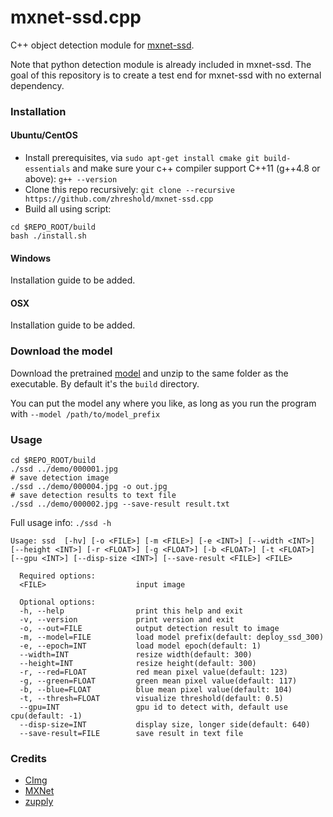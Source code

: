 # mxnet-ssd.cpp
C++ object detection module for [mxnet-ssd](https://github.com/zhreshold/mxnet-ssd).

Note that python detection module is already included in mxnet-ssd.
The goal of this repository is to create a test end for mxnet-ssd with no external
dependency.

### Installation

#### Ubuntu/CentOS
* Install prerequisites, via `sudo apt-get install cmake git build-essentials`
and make sure your c++ compiler support C++11 (g++4.8 or above): `g++ --version`
* Clone this repo recursively:
`git clone --recursive https://github.com/zhreshold/mxnet-ssd.cpp`
* Build all using script:
```
cd $REPO_ROOT/build
bash ./install.sh
```

#### Windows
Installation guide to be added.

#### OSX
Installation guide to be added.

### Download the model
Download the pretrained [model](https://dl.dropboxusercontent.com/u/39265872/deploy_ssd_300_voc0712.zip) and unzip to the same folder as the executable.
By default it's the `build` directory.

You can put the model any where you like, as long as you run the program with `--model /path/to/model_prefix`

### Usage
```
cd $REPO_ROOT/build
./ssd ../demo/000001.jpg
# save detection image
./ssd ../demo/000004.jpg -o out.jpg
# save detection results to text file
./ssd ../demo/000002.jpg --save-result result.txt
```
Full usage info: `./ssd -h`

```
Usage: ssd  [-hv] [-o <FILE>] [-m <FILE>] [-e <INT>] [--width <INT>] [--height <INT>] [-r <FLOAT>] [-g <FLOAT>] [-b <FLOAT>] [-t <FLOAT>] [--gpu <INT>] [--disp-size <INT>] [--save-result <FILE>] <FILE>

  Required options:
  <FILE>                    input image

  Optional options:
  -h, --help                print this help and exit
  -v, --version             print version and exit
  -o, --out=FILE            output detection result to image
  -m, --model=FILE          load model prefix(default: deploy_ssd_300)
  -e, --epoch=INT           load model epoch(default: 1)
  --width=INT               resize width(default: 300)
  --height=INT              resize height(default: 300)
  -r, --red=FLOAT           red mean pixel value(default: 123)
  -g, --green=FLOAT         green mean pixel value(default: 117)
  -b, --blue=FLOAT          blue mean pixel value(default: 104)
  -t, --thresh=FLOAT        visualize threshold(default: 0.5)
  --gpu=INT                 gpu id to detect with, default use cpu(default: -1)
  --disp-size=INT           display size, longer side(default: 640)
  --save-result=FILE        save result in text file

```

### Credits
* [CImg](https://github.com/dtschump/CImg)
* [MXNet](https://github.com/dmlc/mxnet)
* [zupply](https://github.com/zhreshold/zupply)

